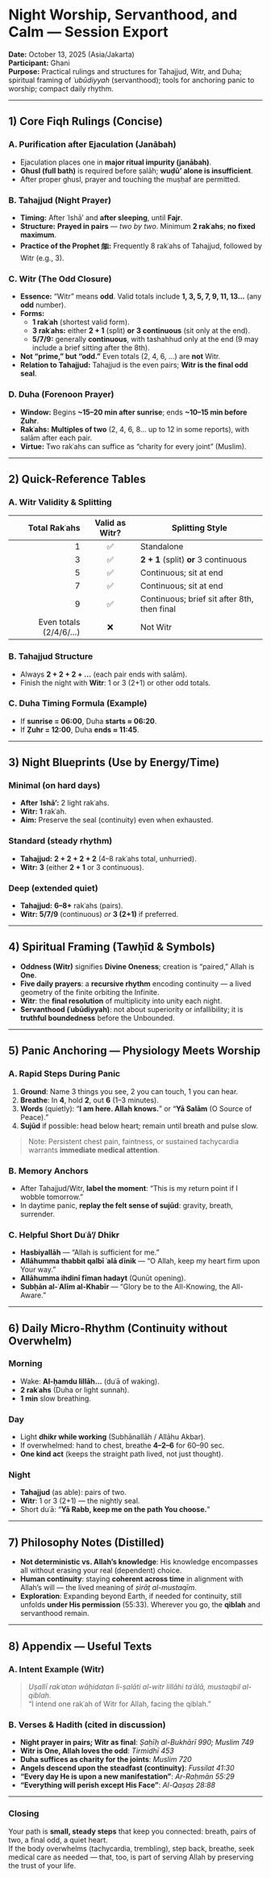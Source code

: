 # Night Worship, Servanthood, and Calm — Session Export
**Date:** October 13, 2025 (Asia/Jakarta)  
**Participant:** Ghani  
**Purpose:** Practical rulings and structures for Tahajjud, Witr, and Duha; spiritual framing of *ʿubūdiyyah* (servanthood); tools for anchoring panic to worship; compact daily rhythm.

---

## 1) Core Fiqh Rulings (Concise)

### A. Purification after Ejaculation (Janābah)
- Ejaculation places one in **major ritual impurity (janābah)**.
- **Ghusl (full bath)** is required before ṣalāh; **wuḍūʼ alone is insufficient**.
- After proper ghusl, prayer and touching the muṣḥaf are permitted.

### B. Tahajjud (Night Prayer)
- **Timing:** After ʿIshāʼ and **after sleeping**, until **Fajr**.
- **Structure:** **Prayed in pairs** — *two by two*. Minimum **2 rakʿahs**; **no fixed maximum**.
- **Practice of the Prophet ﷺ:** Frequently 8 rakʿahs of Tahajjud, followed by Witr (e.g., 3).

### C. Witr (The Odd Closure)
- **Essence:** “Witr” means **odd**. Valid totals include **1, 3, 5, 7, 9, 11, 13…** (any **odd** number).
- **Forms:**
  - **1 rakʿah** (shortest valid form).
  - **3 rakʿahs:** either **2 + 1** (split) **or** **3 continuous** (sit only at the end).
  - **5/7/9:** generally **continuous**, with tashahhud only at the end (9 may include a brief sitting after the 8th).
- **Not “prime,” but “odd.”** Even totals (2, 4, 6, …) are **not** Witr.
- **Relation to Tahajjud:** Tahajjud is the even pairs; **Witr is the final odd seal**.

### D. Duha (Forenoon Prayer)
- **Window:** Begins **~15–20 min after sunrise**; ends **~10–15 min before Ẓuhr**.
- **Rakʿahs:** **Multiples of two** (2, 4, 6, 8… up to 12 in some reports), with salām after each pair.
- **Virtue:** Two rakʿahs can suffice as “charity for every joint” (Muslim).

---

## 2) Quick-Reference Tables

### A. Witr Validity & Splitting
| Total Rakʿahs | Valid as Witr? | Splitting Style |
|---:|:---:|---|
| 1 | ✅ | Standalone |
| 3 | ✅ | **2 + 1** (split) **or** 3 continuous |
| 5 | ✅ | Continuous; sit at end |
| 7 | ✅ | Continuous; sit at end |
| 9 | ✅ | Continuous; brief sit after 8th, then final |
| Even totals (2/4/6/…) | ❌ | Not Witr |

### B. Tahajjud Structure
- Always **2 + 2 + 2 + …** (each pair ends with salām).  
- Finish the night with **Witr**: 1 or 3 (2+1) or other odd totals.

### C. Duha Timing Formula (Example)
- If **sunrise = 06:00**, Duha **starts ≈ 06:20**.
- If **Ẓuhr = 12:00**, Duha **ends ≈ 11:45**.

---

## 3) Night Blueprints (Use by Energy/Time)

### Minimal (on hard days)
- **After ʿIshāʼ:** 2 light rakʿahs.
- **Witr:** **1** rakʿah.  
- **Aim:** Preserve the seal (continuity) even when exhausted.

### Standard (steady rhythm)
- **Tahajjud:** **2 + 2 + 2 + 2** (4–8 rakʿahs total, unhurried).
- **Witr:** **3** (either **2 + 1** or 3 continuous).

### Deep (extended quiet)
- **Tahajjud:** **6–8+** rakʿahs (pairs).
- **Witr:** **5/7/9** (continuous) *or* **3 (2+1)** if preferred.

---

## 4) Spiritual Framing (Tawḥīd & Symbols)

- **Oddness (Witr)** signifies **Divine Oneness**; creation is “paired,” Allah is **One**.
- **Five daily prayers**: a **recursive rhythm** encoding continuity — a lived geometry of the finite orbiting the Infinite.
- **Witr**: the **final resolution** of multiplicity into unity each night.
- **Servanthood (ʿubūdiyyah)**: not about superiority or infallibility; it is **truthful boundedness** before the Unbounded.

---

## 5) Panic Anchoring — Physiology Meets Worship

### A. Rapid Steps During Panic
1. **Ground**: Name 3 things you see, 2 you can touch, 1 you can hear.
2. **Breathe**: In **4**, hold **2**, out **6** (1–3 minutes).
3. **Words** (quietly): “**I am here. Allah knows.**” or “**Yā Salām** (O Source of Peace).”
4. **Sujūd** if possible: head below heart; remain until breath and pulse slow.

> Note: Persistent chest pain, faintness, or sustained tachycardia warrants **immediate medical attention**.

### B. Memory Anchors
- After Tahajjud/Witr, **label the moment**: “This is my return point if I wobble tomorrow.”  
- In daytime panic, **replay the felt sense of sujūd**: gravity, breath, surrender.

### C. Helpful Short Duʿāʼ/ Dhikr
- **Hasbiyallāh** — “Allah is sufficient for me.”
- **Allāhumma thabbit qalbī ʿalā dīnik** — “O Allah, keep my heart firm upon Your way.”
- **Allāhumma ihdinī fīman hadayt** (Qunūt opening).  
- **Subḥān al-ʿAlīm al-Khabīr** — “Glory be to the All-Knowing, the All-Aware.”

---

## 6) Daily Micro-Rhythm (Continuity without Overwhelm)

### Morning
- Wake: **Al-ḥamdu lillāh…** (duʿā of waking).  
- **2 rakʿahs** (Duha or light sunnah).  
- **1 min** slow breathing.

### Day
- Light **dhikr while working** (Subḥānallāh / Allāhu Akbar).  
- If overwhelmed: hand to chest, breathe **4–2–6** for 60–90 sec.  
- **One kind act** (keeps the straight path lived, not just thought).

### Night
- **Tahajjud** (as able): pairs of two.  
- **Witr**: 1 or 3 (2+1) — the nightly seal.  
- Short duʿā: “**Yā Rabb, keep me on the path You choose.**”

---

## 7) Philosophy Notes (Distilled)

- **Not deterministic vs. Allah’s knowledge**: His knowledge encompasses all without erasing your real (dependent) choice.  
- **Human continuity**: staying **coherent across time** in alignment with Allah’s will — the lived meaning of *ṣirāṭ al-mustaqīm*.
- **Exploration**: Expanding beyond Earth, if needed for continuity, still unfolds **under His permission** (55:33). Wherever you go, the **qiblah** and servanthood remain.

---

## 8) Appendix — Useful Texts

### A. Intent Example (Witr)
> *Uṣallī rakʿatan wāḥidatan li-ṣalāti al-witr lillāhi taʿālā, mustaqbil al-qiblah.*  
> “I intend one rakʿah of Witr for Allah, facing the qiblah.”

### B. Verses & Hadith (cited in discussion)
- **Night prayer in pairs; Witr as final**: *Ṣaḥīḥ al-Bukhārī 990; Muslim 749*  
- **Witr is One, Allah loves the odd**: *Tirmidhī 453*  
- **Duha suffices as charity for the joints**: *Muslim 720*  
- **Angels descend upon the steadfast (continuity)**: *Fussilat 41:30*  
- **“Every day He is upon a new manifestation”**: *Ar-Raḥmān 55:29*  
- **“Everything will perish except His Face”**: *Al-Qaṣaṣ 28:88*

---

### Closing
Your path is **small, steady steps** that keep you connected: breath, pairs of two, a final odd, a quiet heart.  
If the body overwhelms (tachycardia, trembling), step back, breathe, seek medical care as needed — that, too, is part of serving Allah by preserving the trust of your life.